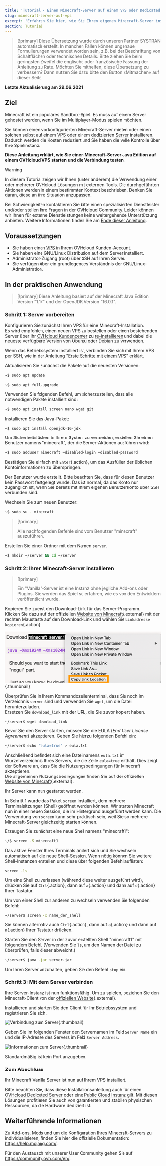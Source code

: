 ```yaml
---
title: 'Tutorial - Einen Minecraft-Server auf einem VPS oder Dedicated Server einrichten'
slug: minecraft-server-auf-vps
excerpt: 'Erfahren Sie hier, wie Sie Ihren eigenen Minecraft-Server installieren'
section: Tutorial
---
```


> [!primary]
> Diese Übersetzung wurde durch unseren Partner SYSTRAN automatisch erstellt. In manchen Fällen können ungenaue Formulierungen verwendet worden sein, z.B. bei der Beschriftung von Schaltflächen oder technischen Details. Bitte ziehen Sie beim geringsten Zweifel die englische oder französische Fassung der Anleitung zu Rate. Möchten Sie mithelfen, diese Übersetzung zu verbessern? Dann nutzen Sie dazu bitte den Button «Mitmachen» auf dieser Seite.
>

**Letzte Aktualisierung am 29.06.2021**

## Ziel

Minecraft ist ein populäres Sandbox-Spiel. Es muss auf einem Server gehostet werden, wenn Sie im Multiplayer-Modus spielen möchten.

Sie können einen vorkonfigurierten Minecraft-Server mieten oder einen solchen selbst auf einem [VPS](https://www.ovhcloud.com/de/vps/) oder einem dedizierten [Server](https://www.ovhcloud.com/de/bare-metal/) installieren. Dadurch werden die Kosten reduziert und Sie haben die volle Kontrolle über Ihre Spielinstanz.

**Diese Anleitung erklärt, wie Sie einen Minecraft-Server Java Edition auf einem OVHcloud VPS starten und die Verbindung testen.**

> [!warning]
>In diesem Tutorial zeigen wir Ihnen (unter anderem) die Verwendung einer oder mehrerer OVHcloud Lösungen mit externen Tools. Die durchgeführten Aktionen werden in einem bestimmten Kontext beschrieben. Denken Sie daran, diese an Ihre Situation anzupassen.
>
>Bei Schwierigkeiten kontaktieren Sie bitte einen spezialisierten Dienstleister und/oder stellen Ihre Fragen in der OVHcloud Community. Leider können wir Ihnen für externe Dienstleistungen keine weitergehende Unterstützung anbieten. Weitere Informationen finden Sie am [Ende dieser Anleitung](#gofurther).
>

## Voraussetzungen

- Sie haben einen [VPS](https://www.ovhcloud.com/de/vps/) in Ihrem OVHcloud Kunden-Account.
- Sie haben eine GNU/Linux Distribution auf dem Server installiert.
- Administrator-Zugang (root) über SSH auf Ihren Server.
- Sie verfügen über ein grundlegendes Verständnis der GNU/Linux-Administration.

## In der praktischen Anwendung

> [!primary]
> Diese Anleitung basiert auf der Minecraft Java Edition Version "1.17" und der OpenJDK Version "16.0.1".
>

### Schritt 1: Server vorbereiten

Konfigurieren Sie zunächst Ihren VPS für eine Minecraft-Installation.
<br>Es wird empfohlen, einen neuen VPS zu bestellen oder einen bestehenden Server über Ihr [OVHcloud Kundencenter](https://www.ovh.com/auth/?action=gotomanager&from=https://www.ovh.de/&ovhSubsidiary=de) zu [re-installieren](../erste-schritte-mit-einem-vps/#reinstallvps) und dabei die neueste verfügbare Version von Ubuntu oder Debian zu verwenden.

Wenn das Betriebssystem installiert ist, verbinden Sie sich mit Ihrem VPS per SSH, wie in der Anleitung "[Erste Schritte mit einem VPS](../erste-schritte-mit-einem-vps/)" erklärt.

Aktualisieren Sie zunächst die Pakete auf die neuesten Versionen:

```sh
~$ sudo apt update
```

```sh
~$ sudo apt full-upgrade
```

Verwenden Sie folgenden Befehl, um sicherzustellen, dass alle notwendigen Pakete installiert sind:

```sh
~$ sudo apt install screen nano wget git
```

Installieren Sie das Java-Paket:

```sh
~$ sudo apt install openjdk-16-jdk
```

Um Sicherheitslücken in Ihrem System zu vermeiden, erstellen Sie einen Benutzer namens "minecraft", der die Server-Aktionen ausführen wird:

```sh
~$ sudo adduser minecraft —disabled-login —disabled-password
```

Bestätigen Sie einfach mit `Enter`{.action}, um das Ausfüllen der üblichen Kontoinformationen zu überspringen.

Der Benutzer wurde erstellt. Bitte beachten Sie, dass für diesen Benutzer kein Passwort festgelegt wurde. Das ist normal, da das Konto nur zugänglich ist, wenn Sie bereits mit Ihrem eigenen Benutzerkonto über SSH verbunden sind.

Wechseln Sie zum neuen Benutzer:

```sh
~$ sudo su - minecraft
```

> [!primary]
>
> Alle nachfolgenden Befehle sind vom Benutzer "minecraft" auszuführen.
>

Erstellen Sie einen Ordner mit dem Namen `server`.

```sh
~$ mkdir ~/server && cd ~/server
```

### Schritt 2: Ihren Minecraft-Server installieren

> [!primary]
>
> Ein "Vanilla"-Server ist eine Instanz ohne jegliche Add-ons oder Plugins. Sie werden das Spiel so erfahren, wie es von den Entwicklern veröffentlicht wurde.
>

Kopieren Sie zuerst den Download-Link für das Server-Programm.
<br>Klicken Sie dazu auf der offiziellen [Website von Minecraft](https://minecraft.net/download/server){.external} mit der rechten Maustaste auf den Download-Link und wählen Sie `Linkadresse kopieren`{.action}.

![Download des Servers](images/download_jar.png){.thumbnail}

Überprüfen Sie in Ihrem Kommandozeilenterminal, dass Sie noch im Verzeichnis `server` sind und verwenden Sie `wget`, um die Datei herunterzuladen.
<br>Ersetzen Sie `download_link` mit der URL, die Sie zuvor kopiert haben.

```sh
~/server$ wget download_link
```

Bevor Sie den Server starten, müssen Sie die EULA (*End User License Agreement*) akzeptieren. Geben Sie hierzu folgenden Befehl ein:

```sh
~/server$ echo "eula=true" > eula.txt
```

Anschließend befindet sich eine Datei namens `eula.txt` im Wurzelverzeichnis Ihres Servers, die die Zeile `eula=true` enthält. Dies zeigt der Software an, dass Sie die Nutzungsbedingungen für Minecraft akzeptieren.
<br>Die allgemeinen Nutzungsbedingungen finden Sie auf der offiziellen [Website von Minecraft](https://www.minecraft.net/){.external}.

Ihr Server kann nun gestartet werden.

In Schritt 1 wurde das Paket `screen` installiert, dem mehrere Terminalsitzungen (Shell) geöffnet werden können. Wir starten Minecraft nun in einer neuen Session, die im Hintergrund ausgeführt werden kann. Die Verwendung von `screen` kann sehr praktisch sein, weil Sie so mehrere Minecraft-Server gleichzeitig starten können.

Erzeugen Sie zunächst eine neue Shell namens "minecraft1":

```sh
~/$ screen -S minecraft1
```

Das aktive Fenster Ihres Terminals ändert sich und Sie wechseln automatisch auf die neue Shell-Session. Wenn nötig können Sie weitere Shell-Instanzen erstellen und diese über folgenden Befehl auflisten:

```sh
screen -ls
```

Um eine Shell zu verlassen (während diese weiter ausgeführt wird), drücken Sie auf `Ctrl`{.action}, dann auf `a`{.action} und dann auf `d`{.action} Ihrer Tastatur.

Um von einer Shell zur anderen zu wechseln verwenden Sie folgenden Befehl:

```sh
~/server$ screen -x name_der_shell
```

Sie können alternativ auch `Ctrl`{.action}, dann auf `a`{.action} und dann auf `n`{.action} Ihrer Tastatur drücken.

Starten Sie den Server in der zuvor erstellten Shell "minecraft1" mit folgendem Befehl. (Verwenden Sie `ls`, um den Namen der Datei zu überprüfen, falls dieser abweicht.)

```sh
~/server$ java -jar server.jar
```

Um Ihren Server anzuhalten, geben Sie den Befehl `stop` ein.

### Schritt 3: Mit dem Server verbinden

Ihre Server-Instanz ist nun funktionsfähig. Um zu spielen, beziehen Sie den Minecraft-Client von der [offiziellen Website](https://www.minecraft.net/){.external}.

Installieren und starten Sie den Client für Ihr Betriebssystem und registrieren Sie sich.

![Verbindung zum Server](images/login_minecraft.png){.thumbnail}

Geben Sie im folgenden Fenster den Servernamen im Feld `Server Name` ein und die IP-Adresse des Servers im Feld `Server Address`.

![Informationen zum Server](images/minecraft_server_login.png){.thumbnail}

Standardmäßig ist kein Port anzugeben.

### Zum Abschluss

Ihr Minecraft Vanilla Server ist nun auf Ihrem VPS installiert.

Bitte beachten Sie, dass diese Installationsanleitung auch für einen [OVHcloud Dedicated Server](https://www.ovhcloud.com/de/bare-metal/) oder eine [Public Cloud Instanz](https://www.ovhcloud.com/de/public-cloud/) gilt. Mit diesen Lösungen profitieren Sie auch von garantierten und stabilen physischen Ressourcen, da die Hardware dediziert ist.

## Weiterführende Informationen <a name="gofurther"></a>

Zu Add-ons, Mods und um die Konfiguration Ihres Minecraft-Servers zu individualisieren, finden Sie hier die offizielle Dokumentation: <https://help.mojang.com/>.

Für den Austausch mit unserer User Community gehen Sie auf <https://community.ovh.com/en/>.